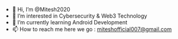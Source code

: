 - 👋 Hi, I’m @Mitesh2020
- 👀 I’m interested in Cybersecurity & Web3 Technology
- 🌱 I’m currently learning Android Development
- 📫 How to reach me here we go : miteshofficial007@gmail.com

<!---
Mitesh2020/Mitesh2020 is a ✨ special ✨ repository because its `README.md` (this file) appears on your GitHub profile.
You can click the Preview link to take a look at your changes.
--->
